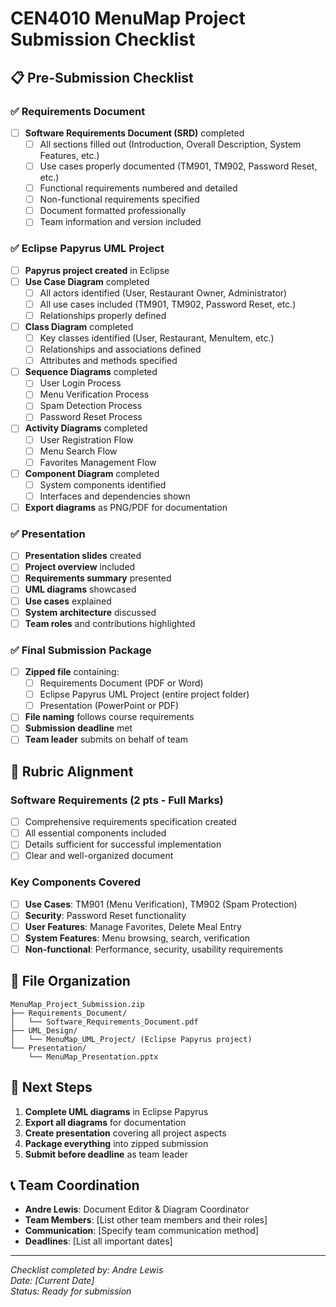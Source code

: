 # CEN4010 MenuMap Project Submission Checklist

## 📋 Pre-Submission Checklist

### ✅ Requirements Document
- [ ] **Software Requirements Document (SRD)** completed
  - [ ] All sections filled out (Introduction, Overall Description, System Features, etc.)
  - [ ] Use cases properly documented (TM901, TM902, Password Reset, etc.)
  - [ ] Functional requirements numbered and detailed
  - [ ] Non-functional requirements specified
  - [ ] Document formatted professionally
  - [ ] Team information and version included

### ✅ Eclipse Papyrus UML Project
- [ ] **Papyrus project created** in Eclipse
- [ ] **Use Case Diagram** completed
  - [ ] All actors identified (User, Restaurant Owner, Administrator)
  - [ ] All use cases included (TM901, TM902, Password Reset, etc.)
  - [ ] Relationships properly defined
- [ ] **Class Diagram** completed
  - [ ] Key classes identified (User, Restaurant, MenuItem, etc.)
  - [ ] Relationships and associations defined
  - [ ] Attributes and methods specified
- [ ] **Sequence Diagrams** completed
  - [ ] User Login Process
  - [ ] Menu Verification Process
  - [ ] Spam Detection Process
  - [ ] Password Reset Process
- [ ] **Activity Diagrams** completed
  - [ ] User Registration Flow
  - [ ] Menu Search Flow
  - [ ] Favorites Management Flow
- [ ] **Component Diagram** completed
  - [ ] System components identified
  - [ ] Interfaces and dependencies shown
- [ ] **Export diagrams** as PNG/PDF for documentation

### ✅ Presentation
- [ ] **Presentation slides** created
- [ ] **Project overview** included
- [ ] **Requirements summary** presented
- [ ] **UML diagrams** showcased
- [ ] **Use cases** explained
- [ ] **System architecture** discussed
- [ ] **Team roles** and contributions highlighted

### ✅ Final Submission Package
- [ ] **Zipped file** containing:
  - [ ] Requirements Document (PDF or Word)
  - [ ] Eclipse Papyrus UML Project (entire project folder)
  - [ ] Presentation (PowerPoint or PDF)
- [ ] **File naming** follows course requirements
- [ ] **Submission deadline** met
- [ ] **Team leader** submits on behalf of team

## 🎯 Rubric Alignment

### Software Requirements (2 pts - Full Marks)
- [ ] Comprehensive requirements specification created
- [ ] All essential components included
- [ ] Details sufficient for successful implementation
- [ ] Clear and well-organized document

### Key Components Covered
- [ ] **Use Cases**: TM901 (Menu Verification), TM902 (Spam Protection)
- [ ] **Security**: Password Reset functionality
- [ ] **User Features**: Manage Favorites, Delete Meal Entry
- [ ] **System Features**: Menu browsing, search, verification
- [ ] **Non-functional**: Performance, security, usability requirements

## 📁 File Organization
```
MenuMap_Project_Submission.zip
├── Requirements_Document/
│   └── Software_Requirements_Document.pdf
├── UML_Design/
│   └── MenuMap_UML_Project/ (Eclipse Papyrus project)
└── Presentation/
    └── MenuMap_Presentation.pptx
```

## 🚀 Next Steps
1. **Complete UML diagrams** in Eclipse Papyrus
2. **Export all diagrams** for documentation
3. **Create presentation** covering all project aspects
4. **Package everything** into zipped submission
5. **Submit before deadline** as team leader

## 📞 Team Coordination
- **Andre Lewis**: Document Editor & Diagram Coordinator
- **Team Members**: [List other team members and their roles]
- **Communication**: [Specify team communication method]
- **Deadlines**: [List all important dates]

---
*Checklist completed by: Andre Lewis*  
*Date: [Current Date]*  
*Status: Ready for submission*
